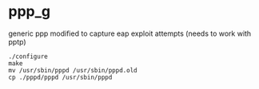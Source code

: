 # ppp_g
generic ppp modified to capture eap exploit attempts (needs to work with pptp)

    ./configure
    make
    mv /usr/sbin/pppd /usr/sbin/pppd.old 
    cp ./pppd/pppd /usr/sbin/pppd

